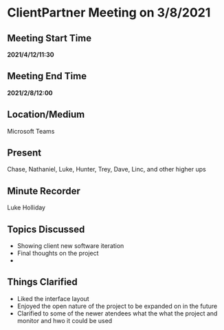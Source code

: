 # ClientPartner Meeting on 3/8/2021

## Meeting Start Time

**2021/4/12/11:30** 

## Meeting End Time

**2021/2/8/12:00**

## Location/Medium

Microsoft Teams

## Present

Chase,
Nathaniel,
Luke,
Hunter,
Trey,
Dave,
Linc,
and other higher ups

## Minute Recorder

Luke Holliday

## Topics Discussed

-	Showing client new software iteration
- Final thoughts on the project
-   

## Things Clarified

- Liked the interface layout
- Enjoyed the open nature of the project to be expanded on in the future
- Clarified to some of the newer atendees what the what the project and monitor and hwo it could be used
